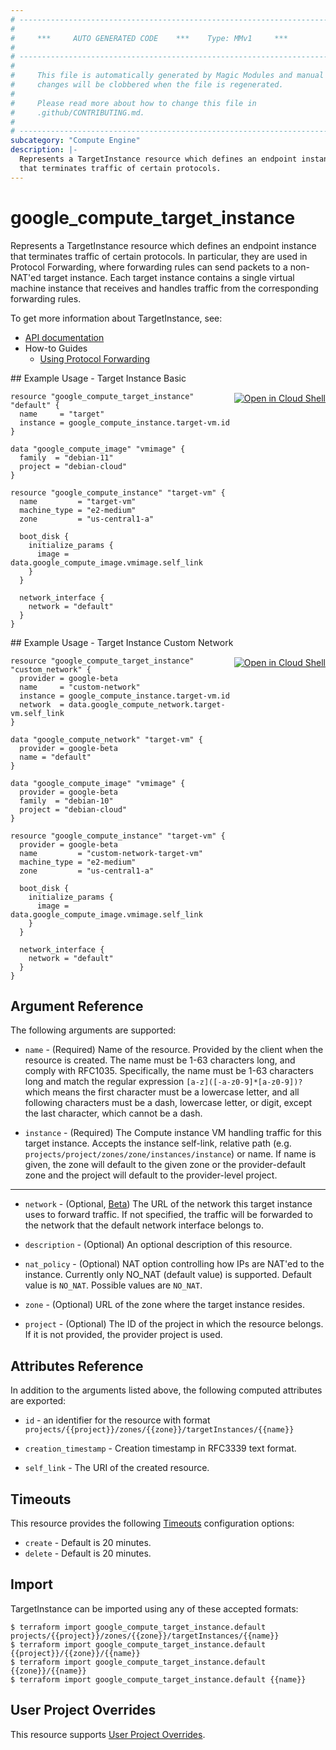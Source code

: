 ```yaml
---
# ----------------------------------------------------------------------------
#
#     ***     AUTO GENERATED CODE    ***    Type: MMv1     ***
#
# ----------------------------------------------------------------------------
#
#     This file is automatically generated by Magic Modules and manual
#     changes will be clobbered when the file is regenerated.
#
#     Please read more about how to change this file in
#     .github/CONTRIBUTING.md.
#
# ----------------------------------------------------------------------------
subcategory: "Compute Engine"
description: |-
  Represents a TargetInstance resource which defines an endpoint instance
  that terminates traffic of certain protocols.
---
```


# google\_compute\_target\_instance

Represents a TargetInstance resource which defines an endpoint instance
that terminates traffic of certain protocols. In particular, they are used
in Protocol Forwarding, where forwarding rules can send packets to a
non-NAT'ed target instance. Each target instance contains a single
virtual machine instance that receives and handles traffic from the
corresponding forwarding rules.


To get more information about TargetInstance, see:

* [API documentation](https://cloud.google.com/compute/docs/reference/v1/targetInstances)
* How-to Guides
    * [Using Protocol Forwarding](https://cloud.google.com/compute/docs/protocol-forwarding)

<div class = "oics-button" style="float: right; margin: 0 0 -15px">
  <a href="https://console.cloud.google.com/cloudshell/open?cloudshell_git_repo=https%3A%2F%2Fgithub.com%2Fterraform-google-modules%2Fdocs-examples.git&cloudshell_working_dir=target_instance_basic&cloudshell_image=gcr.io%2Fgraphite-cloud-shell-images%2Fterraform%3Alatest&open_in_editor=main.tf&cloudshell_print=.%2Fmotd&cloudshell_tutorial=.%2Ftutorial.md" target="_blank">
    <img alt="Open in Cloud Shell" src="//gstatic.com/cloudssh/images/open-btn.svg" style="max-height: 44px; margin: 32px auto; max-width: 100%;">
  </a>
</div>
## Example Usage - Target Instance Basic


```hcl
resource "google_compute_target_instance" "default" {
  name     = "target"
  instance = google_compute_instance.target-vm.id
}

data "google_compute_image" "vmimage" {
  family  = "debian-11"
  project = "debian-cloud"
}

resource "google_compute_instance" "target-vm" {
  name         = "target-vm"
  machine_type = "e2-medium"
  zone         = "us-central1-a"

  boot_disk {
    initialize_params {
      image = data.google_compute_image.vmimage.self_link
    }
  }

  network_interface {
    network = "default"
  }
}
```
<div class = "oics-button" style="float: right; margin: 0 0 -15px">
  <a href="https://console.cloud.google.com/cloudshell/open?cloudshell_git_repo=https%3A%2F%2Fgithub.com%2Fterraform-google-modules%2Fdocs-examples.git&cloudshell_working_dir=target_instance_custom_network&cloudshell_image=gcr.io%2Fgraphite-cloud-shell-images%2Fterraform%3Alatest&open_in_editor=main.tf&cloudshell_print=.%2Fmotd&cloudshell_tutorial=.%2Ftutorial.md" target="_blank">
    <img alt="Open in Cloud Shell" src="//gstatic.com/cloudssh/images/open-btn.svg" style="max-height: 44px; margin: 32px auto; max-width: 100%;">
  </a>
</div>
## Example Usage - Target Instance Custom Network


```hcl
resource "google_compute_target_instance" "custom_network" {
  provider = google-beta
  name     = "custom-network"
  instance = google_compute_instance.target-vm.id
  network  = data.google_compute_network.target-vm.self_link
}

data "google_compute_network" "target-vm" {
  provider = google-beta
  name = "default"
}

data "google_compute_image" "vmimage" {
  provider = google-beta
  family  = "debian-10"
  project = "debian-cloud"
}

resource "google_compute_instance" "target-vm" {
  provider = google-beta
  name         = "custom-network-target-vm"
  machine_type = "e2-medium"
  zone         = "us-central1-a"

  boot_disk {
    initialize_params {
      image = data.google_compute_image.vmimage.self_link
    }
  }

  network_interface {
    network = "default"
  }
}
```

## Argument Reference

The following arguments are supported:


* `name` -
  (Required)
  Name of the resource. Provided by the client when the resource is
  created. The name must be 1-63 characters long, and comply with
  RFC1035. Specifically, the name must be 1-63 characters long and match
  the regular expression `[a-z]([-a-z0-9]*[a-z0-9])?` which means the
  first character must be a lowercase letter, and all following
  characters must be a dash, lowercase letter, or digit, except the last
  character, which cannot be a dash.

* `instance` -
  (Required)
  The Compute instance VM handling traffic for this target instance.
  Accepts the instance self-link, relative path
  (e.g. `projects/project/zones/zone/instances/instance`) or name. If
  name is given, the zone will default to the given zone or
  the provider-default zone and the project will default to the
  provider-level project.


- - -


* `network` -
  (Optional, [Beta](https://terraform.io/docs/providers/google/guides/provider_versions.html))
  The URL of the network this target instance uses to forward traffic. If not specified, the traffic will be forwarded to the network that the default network interface belongs to.

* `description` -
  (Optional)
  An optional description of this resource.

* `nat_policy` -
  (Optional)
  NAT option controlling how IPs are NAT'ed to the instance.
  Currently only NO_NAT (default value) is supported.
  Default value is `NO_NAT`.
  Possible values are `NO_NAT`.

* `zone` -
  (Optional)
  URL of the zone where the target instance resides.

* `project` - (Optional) The ID of the project in which the resource belongs.
    If it is not provided, the provider project is used.


## Attributes Reference

In addition to the arguments listed above, the following computed attributes are exported:

* `id` - an identifier for the resource with format `projects/{{project}}/zones/{{zone}}/targetInstances/{{name}}`

* `creation_timestamp` -
  Creation timestamp in RFC3339 text format.
* `self_link` - The URI of the created resource.


## Timeouts

This resource provides the following
[Timeouts](https://developer.hashicorp.com/terraform/plugin/sdkv2/resources/retries-and-customizable-timeouts) configuration options:

- `create` - Default is 20 minutes.
- `delete` - Default is 20 minutes.

## Import


TargetInstance can be imported using any of these accepted formats:

```
$ terraform import google_compute_target_instance.default projects/{{project}}/zones/{{zone}}/targetInstances/{{name}}
$ terraform import google_compute_target_instance.default {{project}}/{{zone}}/{{name}}
$ terraform import google_compute_target_instance.default {{zone}}/{{name}}
$ terraform import google_compute_target_instance.default {{name}}
```

## User Project Overrides

This resource supports [User Project Overrides](https://registry.terraform.io/providers/hashicorp/google/latest/docs/guides/provider_reference#user_project_override).
